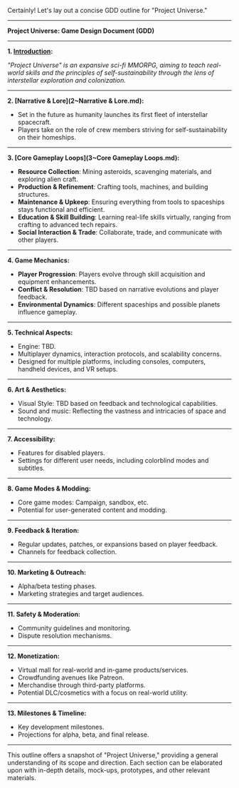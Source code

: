 Certainly! Let's lay out a concise GDD outline for "Project Universe."

---

**Project Universe: Game Design Document (GDD)**

---

**1. [Introduction](1~Introduction.md):**

*"Project Universe" is an expansive sci-fi MMORPG, aiming to teach real-world skills and the principles of self-sustainability through the lens of interstellar exploration and colonization.*

---

**2. [Narrative & Lore](2~Narrative & Lore.md):**

- Set in the future as humanity launches its first fleet of interstellar spacecraft.
- Players take on the role of crew members striving for self-sustainability on their homeships.

---

**3. [Core Gameplay Loops](3~Core Gameplay Loops.md):**

- **Resource Collection**: Mining asteroids, scavenging materials, and exploring alien craft.
- **Production & Refinement**: Crafting tools, machines, and building structures.
- **Maintenance & Upkeep**: Ensuring everything from tools to spaceships stays functional and efficient.
- **Education & Skill Building**: Learning real-life skills virtually, ranging from crafting to advanced tech repairs.
- **Social Interaction & Trade**: Collaborate, trade, and communicate with other players.

---

**4. Game Mechanics:**

- **Player Progression**: Players evolve through skill acquisition and equipment enhancements.
- **Conflict & Resolution**: TBD based on narrative evolutions and player feedback.
- **Environmental Dynamics**: Different spaceships and possible planets influence gameplay.

---

**5. Technical Aspects:**

- Engine: TBD.
- Multiplayer dynamics, interaction protocols, and scalability concerns.
- Designed for multiple platforms, including consoles, computers, handheld devices, and VR setups.

---

**6. Art & Aesthetics:**

- Visual Style: TBD based on feedback and technological capabilities.
- Sound and music: Reflecting the vastness and intricacies of space and technology.

---

**7. Accessibility:**

- Features for disabled players.
- Settings for different user needs, including colorblind modes and subtitles.

---

**8. Game Modes & Modding:**

- Core game modes: Campaign, sandbox, etc.
- Potential for user-generated content and modding.

---

**9. Feedback & Iteration:**

- Regular updates, patches, or expansions based on player feedback.
- Channels for feedback collection.

---

**10. Marketing & Outreach:**

- Alpha/beta testing phases.
- Marketing strategies and target audiences.

---

**11. Safety & Moderation:**

- Community guidelines and monitoring.
- Dispute resolution mechanisms.

---

**12. Monetization:**

- Virtual mall for real-world and in-game products/services.
- Crowdfunding avenues like Patreon.
- Merchandise through third-party platforms.
- Potential DLC/cosmetics with a focus on real-world utility.

---

**13. Milestones & Timeline:**

- Key development milestones.
- Projections for alpha, beta, and final release.

---

This outline offers a snapshot of "Project Universe," providing a general understanding of its scope and direction. Each section can be elaborated upon with in-depth details, mock-ups, prototypes, and other relevant materials.